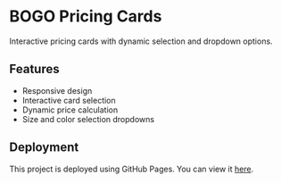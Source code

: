 # BOGO Pricing Cards

Interactive pricing cards with dynamic selection and dropdown options.

## Features
- Responsive design
- Interactive card selection
- Dynamic price calculation
- Size and color selection dropdowns

## Deployment
This project is deployed using GitHub Pages. You can view it [here](https://mdejazahmed.github.io/bogo/).
